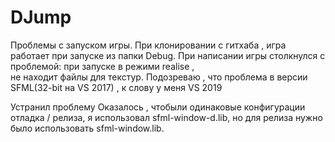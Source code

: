 # DJump
Проблемы с запуском игры. При клонировании с гитхаба , игра работает при запуске из папки Debug. При написании игры столкнулся с проблемой: при запуске в режими realise ,  
не находит файлы для текстур. Подозреваю , что проблема в версии SFML(32-bit на VS 2017) , к слову у меня VS 2019


Устранил проблему
Оказалось , чтобыли одинаковые конфигурации отладка / релиза, я использовал sfml-window-d.lib, но для релиза  нужно было использовать sfml-window.lib. 
